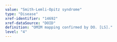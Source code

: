 ```yaml
---
value: "Smith-Lemli-Opitz syndrome"
type: "Disease"
xref-identifier: "14692"
xref-dataSource: "DOID"
definition: "OMIM mapping confirmed by DO. [LS]."
level: "4"
---
```

